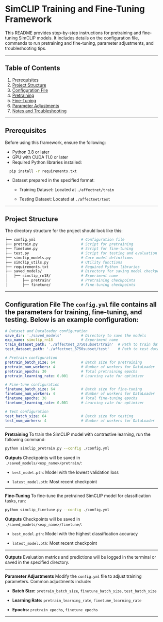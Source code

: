 # **SimCLIP Training and Fine-Tuning Framework**

This README provides step-by-step instructions for pretraining and fine-tuning SimCLIP models. It includes details on the configuration file, commands to run pretraining and fine-tuning, parameter adjustments, and troubleshooting tips.

---

## **Table of Contents**
1. [Prerequisites](#prerequisites)
2. [Project Structure](#project-structure)
3. [Configuration File](#configuration-file)
4. [Pretraining](#pretraining)
5. [Fine-Tuning](#fine-tuning)
6. [Parameter Adjustments](#parameter-adjustments)
7. [Notes and Troubleshooting](#notes-and-troubleshooting)

---

## **Prerequisites**
Before using this framework, ensure the following:
- Python 3.8 or later
- GPU with CUDA 11.0 or later
- Required Python libraries installed:
```bash
  pip install -r requirements.txt
```
 
- Dataset prepared in the specified format: 
  - Training Dataset: Located at `./affectnet/train`
 
  - Testing Dataset: Located at `./affectnet/test`

---

## **Project Structure** 
The directory structure for the project should look like this:


```bash
├── config.yml                     # Configuration file
├── pretrain.py                    # Script for pretraining
├── finetune.py                    # Script for fine-tuning
├── test.py                        # Script for testing and evaluation
├── simclip_models.py              # Core model definitions
├── simclip_utils.py               # Utility functions
├── requirements.txt               # Required Python libraries
├── saved_models/                  # Directory for saving model checkpoints
│   ├── simclip_rn18/              # Experiment name
│       ├── pretrain/              # Pretraining checkpoints
│       ├── finetune/              # Fine-tuning checkpoints
```


---

## **Configuration File** The `config.yml` file contains all the parameters for training, fine-tuning, and testing. Below is an example configuration:

```yaml
# Dataset and Dataloader configuration
save_dir: './saved_models'         # Directory to save the models
exp_name: simclip_rn18             # Experiment name
train_dataset_path: './affectnet_3750subset/train'  # Path to train dataset
test_dataset_path: './affectnet_3750subset/test'    # Path to test dataset

# Pretrain configuration
pretrain_batch_size: 64            # Batch size for pretraining
pretrain_num_workers: 4            # Number of workers for DataLoader
pretrain_epochs: 30                # Total pretraining epochs
pretrain_learning_rate: 0.001      # Learning rate for optimizer

# Fine-tune configuration
finetune_batch_size: 64            # Batch size for fine-tuning
finetune_num_workers: 4            # Number of workers for DataLoader
finetune_epochs: 30                # Total fine-tuning epochs
finetune_learning_rate: 0.001      # Learning rate for optimizer

# Test configuration
test_batch_size: 64                # Batch size for testing
test_num_workers: 4                # Number of workers for DataLoader
```


---

**Pretraining** 
To train the SimCLIP model with contrastive learning, run the following command:


```bash
python simclip_pretrain.py --config ./config.yml
```
**Outputs** Checkpoints will be saved in `./saved_models/<exp_name>/pretrain/`: 
- `best_model.pth`: Model with the lowest validation loss
 
- `latest_model.pth`: Most recent checkpoint


---

**Fine-Tuning** 
To fine-tune the pretrained SimCLIP model for classification tasks, run:


```bash
python simclip_finetune.py --config ./config.yml
```
**Outputs** Checkpoints will be saved in `./saved_models/<exp_name>/finetune/`: 
- `best_model.pth`: Model with the highest classification accuracy
 
- `latest_model.pth`: Most recent checkpoint


---

**Outputs** 
Evaluation metrics and predictions will be logged in the terminal or saved in the specified directory.

---

**Parameter Adjustments** Modify the `config.yml` file to adjust training parameters. Common adjustments include: 
- **Batch Size:**  `pretrain_batch_size`, `finetune_batch_size`, `test_batch_size`
 
- **Learning Rate:**  `pretrain_learning_rate`, `finetune_learning_rate`
 
- **Epochs:**  `pretrain_epochs`, `finetune_epochs`

---


